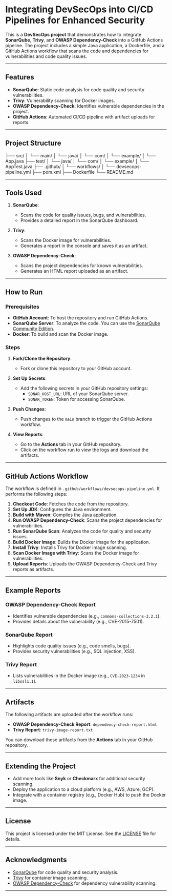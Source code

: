 # Integrating DevSecOps into CI/CD Pipelines for Enhanced Security
This is a **DevSecOps project** that demonstrates how to integrate **SonarQube**, **Trivy**, and **OWASP Dependency-Check** into a GitHub Actions pipeline. The project includes a simple Java application, a Dockerfile, and a GitHub Actions workflow that scans the code and dependencies for vulnerabilities and code quality issues.

---

## Features

- **SonarQube**: Static code analysis for code quality and security vulnerabilities.
- **Trivy**: Vulnerability scanning for Docker images.
- **OWASP Dependency-Check**: Identifies vulnerable dependencies in the project.
- **GitHub Actions**: Automated CI/CD pipeline with artifact uploads for reports.

---

## Project Structure
├── src/
│ └── main/
│ └── java/
│ └── com/
│ └── example/
│ └── App.java
├── test/
│ └── java/
│ └── com/
│ └── example/
│ └── AppTest.java
├── .github/
│ └── workflows/
│ └── devsecops-pipeline.yml
├── pom.xml
├── Dockerfile
└── README.md


---

## Tools Used

1. **SonarQube**:
   - Scans the code for quality issues, bugs, and vulnerabilities.
   - Provides a detailed report in the SonarQube dashboard.

2. **Trivy**:
   - Scans the Docker image for vulnerabilities.
   - Generates a report in the console and saves it as an artifact.

3. **OWASP Dependency-Check**:
   - Scans the project dependencies for known vulnerabilities.
   - Generates an HTML report uploaded as an artifact.

---

## How to Run

### Prerequisites

- **GitHub Account**: To host the repository and run GitHub Actions.
- **SonarQube Server**: To analyze the code. You can use the [SonarQube Community Edition](https://www.sonarqube.org/).
- **Docker**: To build and scan the Docker image.

### Steps

1. **Fork/Clone the Repository**:
   - Fork or clone this repository to your GitHub account.

2. **Set Up Secrets**:
   - Add the following secrets in your GitHub repository settings:
     - `SONAR_HOST_URL`: URL of your SonarQube server.
     - `SONAR_TOKEN`: Token for accessing SonarQube.

3. **Push Changes**:
   - Push changes to the `main` branch to trigger the GitHub Actions workflow.

4. **View Reports**:
   - Go to the **Actions** tab in your GitHub repository.
   - Click on the workflow run to view the logs and download the artifacts.

---

## GitHub Actions Workflow

The workflow is defined in `.github/workflows/devsecops-pipeline.yml`. It performs the following steps:

1. **Checkout Code**: Fetches the code from the repository.
2. **Set Up JDK**: Configures the Java environment.
3. **Build with Maven**: Compiles the Java application.
4. **Run OWASP Dependency-Check**: Scans the project dependencies for vulnerabilities.
5. **Run SonarQube Scan**: Analyzes the code for quality and security issues.
6. **Build Docker Image**: Builds the Docker image for the application.
7. **Install Trivy**: Installs Trivy for Docker image scanning.
8. **Scan Docker Image with Trivy**: Scans the Docker image for vulnerabilities.
9. **Upload Reports**: Uploads the OWASP Dependency-Check and Trivy reports as artifacts.

---

## Example Reports

### **OWASP Dependency-Check Report**
- Identifies vulnerable dependencies (e.g., `commons-collections-3.2.1`).
- Provides details about the vulnerability (e.g., CVE-2015-7501).

### **SonarQube Report**
- Highlights code quality issues (e.g., code smells, bugs).
- Provides security vulnerabilities (e.g., SQL injection, XSS).

### **Trivy Report**
- Lists vulnerabilities in the Docker image (e.g., `CVE-2023-1234` in `libssl1.1`).

---

## Artifacts

The following artifacts are uploaded after the workflow runs:
- **OWASP Dependency-Check Report**: `dependency-check-report.html`
- **Trivy Report**: `trivy-image-report.txt`

You can download these artifacts from the **Actions** tab in your GitHub repository.

---

## Extending the Project

- Add more tools like **Snyk** or **Checkmarx** for additional security scanning.
- Deploy the application to a cloud platform (e.g., AWS, Azure, GCP).
- Integrate with a container registry (e.g., Docker Hub) to push the Docker image.

---

## License

This project is licensed under the MIT License. See the [LICENSE](LICENSE) file for details.

---

## Acknowledgments

- [SonarQube](https://www.sonarqube.org/) for code quality and security analysis.
- [Trivy](https://github.com/aquasecurity/trivy) for container image scanning.
- [OWASP Dependency-Check](https://owasp.org/www-project-dependency-check/) for dependency vulnerability scanning.

---
